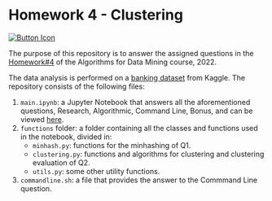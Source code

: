 # Homework 4 - Clustering

[![Button Icon]](https://nbviewer.org/github/Mamiglia/ADM_HW_4/blob/main/main.ipynb)

[Button Icon]: https://img.shields.io/badge/Notebook-EF2D5E?style=for-the-badge&logoColor=white

The purpose of this repository is to answer the assigned questions in the [Homework#4](https://github.com/lucamaiano/ADM/tree/master/2022/Homework_4) of the Algorithms for Data Mining course, 2022.

The data analysis is performed on a [banking dataset](https://www.kaggle.com/datasets/shivamb/bank-customer-segmentation) from Kaggle. The repository consists of the following files:

1. `main.ipynb`: a Jupyter Notebook that answers all the aforementioned questions, Research, Algorithmic, Command Line, Bonus, and can be viewed [here](https://nbviewer.org/github/Mamiglia/ADM_HW_4/blob/main/main.ipynb).
2. `functions` folder: a folder containing all the classes and functions used in the notebook, divided in:
    - `minhash.py`: functions for the minhashing of Q1.
    - `clustering.py`: functions and algorithms for clustering and clustering evaluation of Q2.
    - `utils.py`: some other utility functions.
3. `commandline.sh`: a file that provides the answer to the Commmand Line question.
